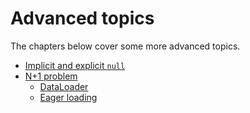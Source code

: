 Advanced topics
===============

The chapters below cover some more advanced topics.

- [Implicit and explicit `null`](implicit_and_explicit_null.md)
- [N+1 problem](n_plus_1.md)
    - [DataLoader](dataloader.md)
    - [Eager loading](eager_loading.md)
